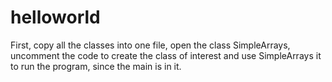 # helloworld
First, copy all the classes into one file, open the class SimpleArrays, uncomment the code to create 
the class of interest and use SimpleArrays it to run the program, since the main is in it.

